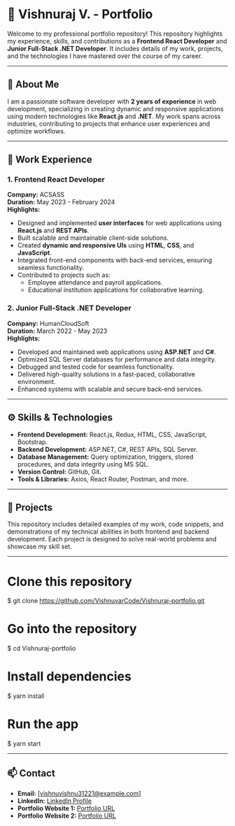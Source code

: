 # 💼 Vishnuraj V. - Portfolio

Welcome to my professional portfolio repository! This repository highlights my experience, skills, and contributions as a **Frontend React Developer** and **Junior Full-Stack .NET Developer**. It includes details of my work, projects, and the technologies I have mastered over the course of my career.

---

## 📜 About Me
I am a passionate software developer with **2 years of experience** in web development, specializing in creating dynamic and responsive applications using modern technologies like **React.js** and **.NET**. My work spans across industries, contributing to projects that enhance user experiences and optimize workflows.

---

## 🏢 Work Experience

### 1. **Frontend React Developer**  
**Company:** ACSASS  
**Duration:** May 2023 - February 2024  
**Highlights:**  
- Designed and implemented **user interfaces** for web applications using **React.js** and **REST APIs**.  
- Built scalable and maintainable client-side solutions.  
- Created **dynamic and responsive UIs** using **HTML**, **CSS**, and **JavaScript**.  
- Integrated front-end components with back-end services, ensuring seamless functionality.  
- Contributed to projects such as:  
  - Employee attendance and payroll applications.  
  - Educational institution applications for collaborative learning.  

### 2. **Junior Full-Stack .NET Developer**  
**Company:** HumanCloudSoft  
**Duration:** March 2022 - May 2023  
**Highlights:**  
- Developed and maintained web applications using **ASP.NET** and **C#**.  
- Optimized SQL Server databases for performance and data integrity.  
- Debugged and tested code for seamless functionality.  
- Delivered high-quality solutions in a fast-paced, collaborative environment.  
- Enhanced systems with scalable and secure back-end services.  

---

## ⚙️ Skills & Technologies
- **Frontend Development:** React.js, Redux, HTML, CSS, JavaScript, Bootstrap.  
- **Backend Development:** ASP.NET, C#, REST APIs, SQL Server.  
- **Database Management:** Query optimization, triggers, stored procedures, and data integrity using MS SQL.  
- **Version Control:** GitHub, Git.  
- **Tools & Libraries:** Axios, React Router, Postman, and more.  

---

## 🚀 Projects
This repository includes detailed examples of my work, code snippets, and demonstrations of my technical abilities in both frontend and backend development. Each project is designed to solve real-world problems and showcase my skill set.

---

# Clone this repository
$ git clone https://github.com/VishnuvarCode/Vishnuraj-portfolio.git

# Go into the repository
$ cd Vishnuraj-portfolio

# Install dependencies
$ yarn install

# Run the app
$ yarn start

---

## 📫 Contact
- **Email:** [vishnuvishnu31221@example.com] 
- **LinkedIn:** [LinkedIn Profile](https://www.linkedin.com/in/v-vishnuraj-2002v)  
- **Portfolio Website 1:** [Portfolio URL](https://vishnucode.netlify.app)
- **Portfolio Website 2:** [Portfolio URL](https://vishnucodedev.netlify.app)

